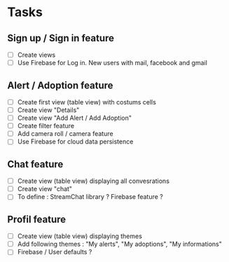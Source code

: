 # Tasks

## Sign up / Sign in feature
- [ ] Create views
- [ ] Use Firebase for Log in. New users with mail, facebook and gmail

## Alert / Adoption feature
- [ ] Create first view (table view) with costums cells
- [ ] Create view "Details" 
- [ ] Create view "Add Alert / Add Adoption"
- [ ] Create filter feature
- [ ] Add camera roll / camera feature
- [ ] Use Firebase for cloud data persistence

## Chat feature
- [ ] Create view (table view) displaying all convesrations
- [ ] Create view "chat"
- [ ] To define : StreamChat library ? Firebase feature ?

## Profil feature
- [ ] Create view (table view) displaying themes
- [ ] Add following themes : "My alerts", "My adoptions", "My informations"
- [ ] Firebase / User defaults ?
